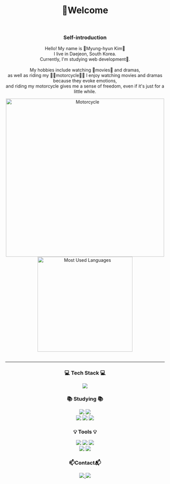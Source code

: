 <div align="center">
<h1>🙋Welcome</h1> 
<br>
<h3><p>Self-introduction</p></h3>
<p>

Hello! My name is 🌟Myung-hyun Kim🌟<br>
I live in Daejeon, South Korea.<br>
Currently, I'm studying web development👾.<br>
<br>
My hobbies include watching 🍿movies🍿 and dramas,<br> 
as well as riding my 🛵💨motorcycle🛵💨 I enjoy watching movies and dramas because they evoke emotions, <br>
and riding my motorcycle gives me a sense of freedom, even if it's just for a little while.

</p>



<table>
      <!-- Left: Top Languages Graph -->
      <img src="https://github.com/user-attachments/assets/27152309-138a-436d-a697-5d30bd70b925" alt="Motorcycle" style="width: 500px;">
      <!-- Right: Motorcycle Image -->
      <img src="https://github-readme-stats.vercel.app/api/top-langs/?username=Kimmyeonghyeon0&layout=compact" alt="Most Used Languages" style="width: 300px;">
</table>



<hr>
<h3 align="center"> 💻 Tech Stack 💻 </h3>
<img src="https://img.shields.io/badge/Python-3776AB?style=for-the-badge&logo=python&logoColor=white"/>

<h3 align="center"> 📚 Studying 📚 </h3>
<img src="https://img.shields.io/badge/AWS-%23FF9900.svg?style=for-the-badge&logo=amazon-aws&logoColor=white">
<img src="https://img.shields.io/badge/django-092E20?style=for-the-badge&logo=django&logoColor=white">
<br>
<img src="https://img.shields.io/badge/FastAPI-005571?style=for-the-badge&logo=fastapi">
<img src="https://img.shields.io/badge/flask-%23000.svg?style=for-the-badge&logo=flask&logoColor=white">
<img src="https://img.shields.io/badge/Linux-FCC624?style=for-the-badge&logo=linux&logoColor=black">


<h3 align="center">💡 Tools 💡</h3>
<img src="https://img.shields.io/badge/Visual_Studio-5C2D91?style=for-the-badge&logo=visual%20studio&logoColor=white">
<img src="https://img.shields.io/badge/Colab-F9AB00?style=for-the-badge&logo=googlecolab&color=525252">
<img src="https://img.shields.io/badge/github-181717?style=for-the-badge&logo=github&logoColor=white">
<br>
<img src="https://img.shields.io/badge/git-F05032?style=for-the-badge&logo=git&logoColor=white">
<img src="https://img.shields.io/badge/Notion-000000?style=for-the-badge&logo=notion&logoColor=white">


<h3 align="center">📫Contact📬</h3>

<a href="mailto:(audguss00915@gmail.com)" target="_blank">
<img src="https://img.shields.io/badge/Gmail-D14836?style=for-the-badge&logo=gmail&logoColor=white"/>
</a>

<a href="(https://discord.com/channels/352307310774976513)" target="_blank">
<img src="https://img.shields.io/badge/Discord-7289DA?style=for-the-badge&logo=discord&logoColor=white"/>
</a>




</div>
<!--
**Kimmyeonghyeon0/Kimmyeonghyeon0** is a ✨ _special_ ✨ repository because its `README.md` (this file) appears on your GitHub profile.

Here are some ideas to get you started:

- 🔭 I’m currently working on ...
- 🌱 I’m currently learning ...
- 👯 I’m looking to collaborate on ...
- 🤔 I’m looking for help with ...W
- 💬 Ask me about ...
- 📫 How to reach me: ...
- 😄 Pronouns: ...
- ⚡ Fun fact: ...
-->

